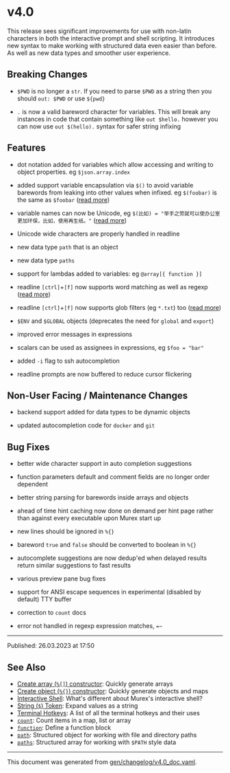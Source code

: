 # v4.0

This release sees significant improvements for use with non-latin characters in both the interactive prompt and shell scripting. It introduces new syntax to make working with structured data even easier than before. As well as new data types and smoother user experience.

## Breaking Changes

* `$PWD` is no longer a `str`. If you need to parse `$PWD` as a string then you should `out: $PWD` or use `${pwd}`

* `.` is now a valid bareword character for variables. This will break any instances in code that contain something like `out $hello.` however you can now use `out $(hello).` syntax for safer string infixing

## Features

* dot notation added for variables which allow accessing and writing to object properties. eg `$json.array.index`

* added support variable encapsulation via `$()` to avoid variable barewords from leaking into other values when infixed. eg `$(foobar)` is the same as `$foobar` ([read more](../parser/string.md))

* variable names can now be Unicode, eg `$(比如) = "举手之劳就可以使办公室更加环保，比如，使用再生纸。"` ([read more](../parser/string.md))

* Unicode wide characters are properly handled in readline

* new data type `path` that is an object

* new data type `paths`

* support for lambdas added to variables: eg `@array[{ function }]`

* readline `[ctrl]`+`[f]` now supports word matching as well as regexp ([read more](../user-guide/terminal-keys.md))

* readline `[ctrl]`+`[f]` now supports glob filters (eg `*.txt`) too ([read more](../user-guide/terminal-keys.md))

* `$ENV` and `$GLOBAL` objects (deprecates the need for `global` and `export`)

* improved error messages in expressions

* scalars can be used as assignees in expressions, eg `$foo = "bar"`

* added `-i` flag to ssh autocompletion

* readline prompts are now buffered to reduce cursor flickering

## Non-User Facing / Maintenance Changes

* backend support added for data types to be dynamic objects

* updated autocompletion code for `docker` and `git`

## Bug Fixes

* better wide character support in auto completion suggestions

* function parameters default and comment fields are no longer order dependent 

* better string parsing for barewords inside arrays and objects

* ahead of time hint caching now done on demand per hint page rather than against every executable upon Murex start up

* new lines should be ignored in `%{}`

* bareword `true` and `false` should be converted to boolean in `%{}`

* autocomplete suggestions are now dedup'ed when delayed results return similar suggestions to fast results

* various preview pane bug fixes

* support for ANSI escape sequences in experimental (disabled by default) TTY buffer

* correction to `count` docs

* error not handled in regexp expression matches, `=~`

<hr>

Published: 26.03.2023 at 17:50

## See Also

* [Create array (`%[]`) constructor](../parser/create-array.md):
  Quickly generate arrays
* [Create object (`%{}`) constructor](../parser/create-object.md):
  Quickly generate objects and maps
* [Interactive Shell](../user-guide/interactive-shell.md):
  What's different about Murex's interactive shell?
* [String (`$`) Token](../parser/string.md):
  Expand values as a string
* [Terminal Hotkeys](../user-guide/terminal-keys.md):
  A list of all the terminal hotkeys and their uses
* [`count`](../commands/count.md):
  Count items in a map, list or array
* [`function`](../commands/function.md):
  Define a function block
* [`path`](../types/path.md):
  Structured object for working with file and directory paths
* [`paths`](../types/paths.md):
  Structured array for working with `$PATH` style data

<hr/>

This document was generated from [gen/changelog/v4.0_doc.yaml](https://github.com/lmorg/murex/blob/master/gen/changelog/v4.0_doc.yaml).